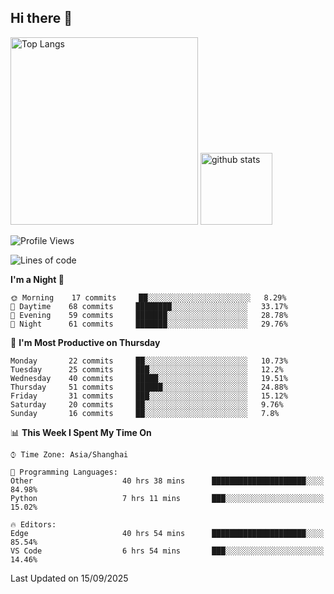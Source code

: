 ## Hi there 👋
<p align="left"> 
  <img alt="Top Langs" height="300px" src="https://github-readme-stats.vercel.app/api/top-langs/?username=Sierraki&layout=compact&show_icons=true&theme=onedark" />
  <a href="https://github.com/Sierraki/LC_Solve">
   <img alt="github stats"height="115px"  src="https://github-readme-stats.vercel.app/api/pin/?username=Sierraki&repo=LC_Solve&theme=onedark&show_icons=true" />
  </a>


<!--START_SECTION:waka-->
![Profile Views](http://img.shields.io/badge/Profile%20Views-0-blue)

![Lines of code](https://img.shields.io/badge/From%20Hello%20World%20I%27ve%20Written-57331%20lines%20of%20code-blue)

**I'm a Night 🦉** 

```text
🌞 Morning    17 commits     ██░░░░░░░░░░░░░░░░░░░░░░░   8.29% 
🌆 Daytime    68 commits     ████████░░░░░░░░░░░░░░░░░   33.17% 
🌃 Evening    59 commits     ███████░░░░░░░░░░░░░░░░░░   28.78% 
🌙 Night      61 commits     ███████░░░░░░░░░░░░░░░░░░   29.76%

```
📅 **I'm Most Productive on Thursday** 

```text
Monday       22 commits     ██░░░░░░░░░░░░░░░░░░░░░░░   10.73% 
Tuesday      25 commits     ███░░░░░░░░░░░░░░░░░░░░░░   12.2% 
Wednesday    40 commits     █████░░░░░░░░░░░░░░░░░░░░   19.51% 
Thursday     51 commits     ██████░░░░░░░░░░░░░░░░░░░   24.88% 
Friday       31 commits     ███░░░░░░░░░░░░░░░░░░░░░░   15.12% 
Saturday     20 commits     ██░░░░░░░░░░░░░░░░░░░░░░░   9.76% 
Sunday       16 commits     ██░░░░░░░░░░░░░░░░░░░░░░░   7.8%

```


📊 **This Week I Spent My Time On** 

```text
⌚︎ Time Zone: Asia/Shanghai

💬 Programming Languages: 
Other                    40 hrs 38 mins      █████████████████████░░░░   84.98% 
Python                   7 hrs 11 mins       ███░░░░░░░░░░░░░░░░░░░░░░   15.02%

🔥 Editors: 
Edge                     40 hrs 54 mins      █████████████████████░░░░   85.54% 
VS Code                  6 hrs 54 mins       ███░░░░░░░░░░░░░░░░░░░░░░   14.46%

```


 Last Updated on 15/09/2025
<!--END_SECTION:waka-->
